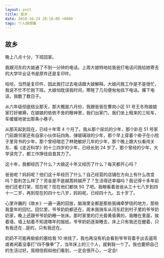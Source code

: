 ```yaml
---
layout: post
title: 故乡
date: 2018-10-24 20:10:00 +0800
tags: 个人随想集
--- 
```


## 故乡

晚上八点十分，下班回家。

我跟河东的大娘通了不到一分钟的电话。上周大娘特地给我爸打电话问我给她寄去的大学毕业证书是原件还是复印件。

哈哈，当然是复印件，因此我打过去电话跟大娘解释。大娘问我工作是不是很忙，我说不忙不忙刚下班。大娘怕耽误我时间，寒暄了几句便匆匆挂下电话。撂下电话，我数了数日子。

从六年级彻底结业那天，那大概是六月份，我跟爸爸在曹岗小区 51 号王冬玲娘娘家打好被褥，在娘娘的依依不舍的眼神里，我们出家门，我们坐上租来的三轮车，车缓缓地驶出那条小巷子。

从那天起到现在，已经十年零 4 个月了。我从那个尿炕的少年，那个趴在 51 号家门前跟邻家还有自家小伙伴玩四角、弹玻璃球的少年，那个早上穿着个褂子在小院子里背书的少年，那个曾经暗恋了林艳敏好几年的少年，那个晚上跟大伙看闯关东、看《走近科学》的十三四岁的少年，已经长到 24 岁了，那个曾经的少年，大学读完了，都工作挣钱自食其力了。

这十年，我都经历了什么？大娘这十年又经历了什么？每天都开心吗？

爸爸呢？妈妈呢？他们这十年经历了什么？自己经营的店铺在方向上有什么改变吗？盈利怎么样了？资金是不是越周转越开了？生活得还幸福吗？我记得十多年前他们还老打架，现在呢？现在他们都快 50 了吧。我眼看着爸爸从三十七八岁到四十一二岁，再到现在的四十七八岁，妈妈呢，已经四十九、五十岁了。

心里许巍的《故乡》一遍一遍的回放，脑海里全都是那些我魂牵梦绕的地方，那些我童年的回忆。回忆里，爷爷奶奶都还在，周末我骑车从河东赶到村子里的爷爷奶奶家，晚上还跟爷爷奶奶睡一张床。那时家里的灯光昏黄昏黄的，我睡在里面，挨着墙，墙上贴着不知道哪年的报纸。爷爷奶奶逐渐睡去，床上只有我还在醒着，只有我还在...是的，只有我还在。

奶奶不可能再偷偷的塞给我 10 块钱了，我也再没有机会看到爷爷背着手出去遛弯或者闲着没事打“四不像拳”了，当年床上的三个人，就剩我一个了。我也要把自己的生活过好。我相信假如他们看到，一定会很开心，一定会!

